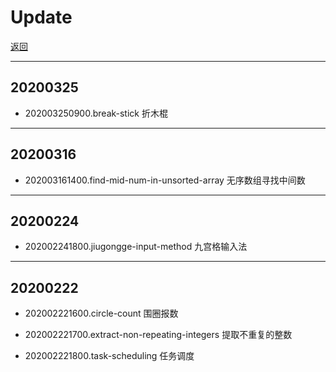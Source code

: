 # Update
[返回](./README.md)

---
## 20200325
* 202003250900.break-stick 折木棍


---
## 20200316
* 202003161400.find-mid-num-in-unsorted-array 无序数组寻找中间数


---
## 20200224

* 202002241800.jiugongge-input-method 九宫格输入法

---
## 20200222

* 202002221600.circle-count 围圈报数

* 202002221700.extract-non-repeating-integers 提取不重复的整数

* 202002221800.task-scheduling 任务调度
